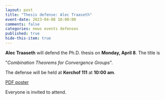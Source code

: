 ```yaml
---
layout: post
title: "Thesis defense: Alec Traaseth"
event-date: 2023-04-08 10:00:00
comments: false
categories: news events defenses
published: true
hide-this-item: true
---
```


**Alec Traaseth** will defend the Ph.D. thesis on **Monday, April 8**. The title is 

"_Combination Theorems for Convergence Groups_". 

The defense will be held at **Kerchof 111** at **10:00 am**. 

[PDF poster]({{site.url}}/PDFs/Alec_Traaseth.pdf)

Everyone is invited to attend.
